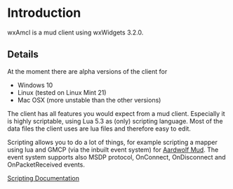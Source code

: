 # Introduction #

wxAmcl is a mud client using wxWidgets 3.2.0.


## Details ##

At the moment there are alpha versions of the client for

  * Windows 10
  * Linux (tested on Linux Mint 21)
  * Mac OSX (more unstable than the other versions)

The client has all features you would expect from a mud client.
Especially it is highly scriptable, using Lua 5.3 as (only) scripting language.
Most of the data files the client uses are lua files and therefore easy to edit.

Scripting allows you to do a lot of things, for example scripting a mapper using lua and GMCP (via the inbuilt event system) for [Aardwolf Mud](http://aardwolf.com).
The event system supports also MSDP protocol, OnConnect, OnDisconnect and OnPacketReceived events.

[Scripting Documentation](ScriptingDocs.md)
